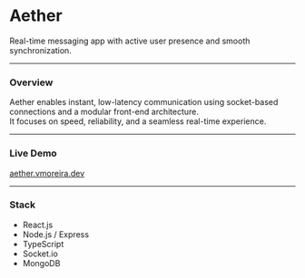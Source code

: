 # Aether  

Real-time messaging app with active user presence and smooth synchronization.  

---

### Overview  
Aether enables instant, low-latency communication using socket-based connections and a modular front-end architecture.  
It focuses on speed, reliability, and a seamless real-time experience.  

---

### Live Demo  
[aether.vmoreira.dev](https://aether.vmoreira.dev)  

---

### Stack  
- React.js  
- Node.js / Express  
- TypeScript  
- Socket.io  
- MongoDB  
